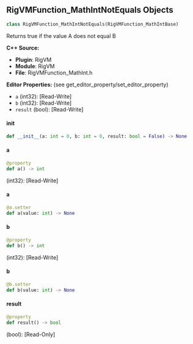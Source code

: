 ## RigVMFunction_MathIntNotEquals Objects

```python
class RigVMFunction_MathIntNotEquals(RigVMFunction_MathIntBase)
```

Returns true if the value A does not equal B

**C++ Source:**

- **Plugin**: RigVM
- **Module**: RigVM
- **File**: RigVMFunction_MathInt.h

**Editor Properties:** (see get_editor_property/set_editor_property)

- ``a`` (int32):  [Read-Write]
- ``b`` (int32):  [Read-Write]
- ``result`` (bool):  [Read-Write]

<a id="unreal.RigVMFunction_MathIntNotEquals.__init__"></a>

#### __init__

```python
def __init__(a: int = 0, b: int = 0, result: bool = False) -> None
```

<a id="unreal.RigVMFunction_MathIntNotEquals.a"></a>

#### a

```python
@property
def a() -> int
```

(int32):  [Read-Write]

<a id="unreal.RigVMFunction_MathIntNotEquals.a"></a>

#### a

```python
@a.setter
def a(value: int) -> None
```

<a id="unreal.RigVMFunction_MathIntNotEquals.b"></a>

#### b

```python
@property
def b() -> int
```

(int32):  [Read-Write]

<a id="unreal.RigVMFunction_MathIntNotEquals.b"></a>

#### b

```python
@b.setter
def b(value: int) -> None
```

<a id="unreal.RigVMFunction_MathIntNotEquals.result"></a>

#### result

```python
@property
def result() -> bool
```

(bool):  [Read-Only]

<a id="unreal.RigUnit_MathIntNotEquals"></a>